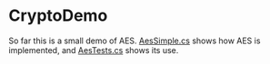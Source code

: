 # CryptoDemo

So far this is a small demo of AES. <a href="https://github.com/EldieTurner/CryptoDemo/blob/master/CryptoDemo/AesDemo/AesSimple.cs]AesSimple.cs">AesSimple.cs</a> shows how AES is implemented, and <a href="https://github.com/EldieTurner/CryptoDemo/blob/master/CryptoDemo/UnitTestProject/AesTests.cs">AesTests.cs</a> shows its use.
